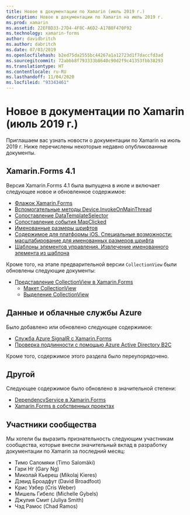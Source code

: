 ```yaml
---
title: Новое в документации по Xamarin (июль 2019 г.)
description: Новое в документации по Xamarin на июль 2019 г.
ms.prod: xamarin
ms.assetid: 22EFBD33-27D4-4F8C-A6D2-A17B8F470F92
ms.technology: xamarin-forms
author: davidbritch
ms.author: dabritch
ms.date: 07/03/2019
ms.openlocfilehash: b2ed75da2555bc44267a1a12723d1f7daccfd3ad
ms.sourcegitcommit: 72abbb8f793333b8640c90d2f9c41353fbb38293
ms.translationtype: HT
ms.contentlocale: ru-RU
ms.lasthandoff: 11/04/2020
ms.locfileid: "93343461"
---
```

# <a name="xamarin-docs-whats-new-july-2019"></a>Новое в документации по Xamarin (июль 2019 г.)

Приглашаем вас узнать новости о документации по Xamarin на июль 2019 г. Ниже перечислены некоторые недавно опубликованные документы.

## <a name="xamarinforms-41"></a>Xamarin.Forms 4.1

Версия Xamarin.Forms 4.1 была выпущена в июле и включает следующее новое и обновленное содержимое:

- [Флажок Xamarin.Forms](~/xamarin-forms/user-interface/checkbox.md)
- [Вспомогательные методы Device.InvokeOnMainThread](~/xamarin-forms/platform/device.md#interact-with-the-ui-from-background-threads)
- [Сопоставление DataTemplateSelector](~/xamarin-forms/user-interface/map/pins.md#choose-item-appearance-at-runtime)
- [Сопоставление события MapClicked](~/xamarin-forms/user-interface/map/map.md#map-clicks)
- [Именованные размеры шрифтов ](~/xamarin-forms/user-interface/text/fonts.md#understand-named-font-sizes)
- [Содержимое для платформы iOS. Специальные возможности: масштабирование для именованных размеров шрифта](~/xamarin-forms/platform/ios/named-font-size-scaling.md)
- [Шаблоны элементов управления. Извлечение именованного элемента из шаблона](~/xamarin-forms/app-fundamentals/templates/control-template.md#get-a-named-element-from-a-template)

Кроме того, на этапе предварительной версии `CollectionView` были обновлены следующие документы:

- [Представление CollectionView в Xamarin.Forms](~/xamarin-forms/user-interface/collectionview/index.md)
  - [Макет CollectionView](~/xamarin-forms/user-interface/collectionview/layout.md)
  - [Выделение CollectionView](~/xamarin-forms/user-interface/collectionview/selection.md)

## <a name="data--azure-cloud-services"></a>Данные и облачные службы Azure

Было добавлено или обновлено следующее содержимое:

- [Служба Azure SignalR с Xamarin.Forms](../xamarin-forms/data-cloud/azure-services/azure-signalr.md)
- [Проверка подлинности с помощью Azure Active Directory B2C](~/xamarin-forms/data-cloud/authentication/azure-ad-b2c.md)

Кроме того, содержимое этого раздела было переупорядочено.

## <a name="other"></a>Другой

Следующее содержимое было обновлено в значительной степени:

- [DependencyService в Xamarin.Forms](../xamarin-forms/app-fundamentals/dependency-service/index.md)
- [Xamarin.Forms в собственных проектах](../xamarin-forms/platform/native-forms.md)

## <a name="community-contributors"></a>Участники сообщества

Мы хотели бы выразить признательность следующим участникам сообщества, которые внесли значительный вклад в разработку документации по Xamarin за последний месяц:

- Тимо Саломяки (Timo Salomäki)
- Гари Нг (Gary Ng)
- Миколай Кьереш (Mikolaj Kieres)
- Дэвид Броадфут (David Broadfoot)
- Крис Уэбер (Cris Weber)
- Мишель Гибелс (Michelle Gybels)
- Джулия Смит (Juliya Smith)
- Чэд Рамос (Chad Ramos)
